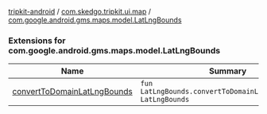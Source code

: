 [tripkit-android](../../index.md) / [com.skedgo.tripkit.ui.map](../index.md) / [com.google.android.gms.maps.model.LatLngBounds](./index.md)

### Extensions for com.google.android.gms.maps.model.LatLngBounds

| Name | Summary |
|---|---|
| [convertToDomainLatLngBounds](convert-to-domain-lat-lng-bounds.md) | `fun LatLngBounds.convertToDomainLatLngBounds(): LatLngBounds` |
